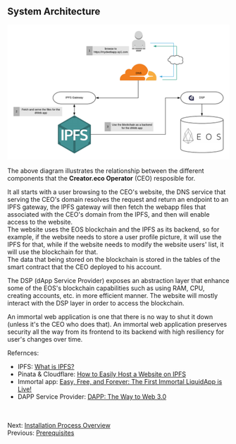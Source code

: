 ## System Architecture  

![dWeb architecture](images/dWeb-arch.png)

The above diagram illustrates the relationship between the different components that the **Creator.eco Operator** (CEO) resposible for.  

It all starts with a user browsing to the CEO's website, the DNS service that serving the CEO's domain resolves the request and return an endpoint to an IPFS gateway, the IPFS gateway will then fetch the webapp files that associated with the CEO's domain from the IPFS, and then will enable access to the website.  
The website uses the EOS blockchain and the IPFS as its backend, so for example, if the website needs to store a user profile picture, it will use the IPFS for that, while if the website needs to modify the website users' list, it will use the blockchain for that.  
The data that being stored on the blockchain is stored in the tables of the smart contract that the CEO deployed to his account.

The DSP (dApp Service Provider) exposes an abstraction layer that enhance some of the EOS's blockchain capabilities such as using RAM, CPU, creating accounts, etc. in more efficient manner. The website will mostly interact with the DSP layer in order to access the blockchain.  

An immortal web application is one that there is no way to shut it down (unless it's the CEO who does that). An immortal web application preserves security all the way from its frontend to its backend with high resiliency for user's changes over time.  

Refernces:
- IPFS: [What is IPFS?](https://docs.ipfs.io/introduction/overview/) 
- Pinata & Cloudflare: [How to Easily Host a Website on IPFS](https://medium.com/pinata/how-to-easily-host-a-website-on-ipfs-9d842b5d6a01) 
- Immortal app: [Easy, Free, and Forever: The First Immortal LiquidApp is Live!](https://medium.com/the-liquidapps-blog/easy-to-use-free-immortal-ipfs-blockchain-dapp-e1e73e776722)
- DAPP Service Provider: [DAPP: The Way to Web 3.0](https://medium.com/the-liquidapps-blog/scalability-flexibility-and-interoperability-web3-liquidapps-six-month-report-c8bfce09f29)

<br/><br/>
Next: [Installation Process Overview](04-overview.md)  
Previous: [Prerequisites](02-prerequisites.md)
